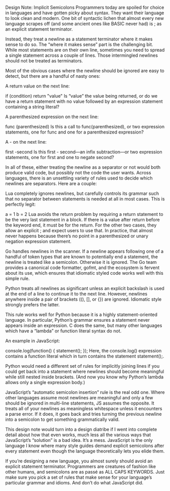 Design Note: Implicit Semicolons
Programmers today are spoiled for choice in languages and have gotten picky about syntax. They want their language to look clean and modern. One bit of syntactic lichen that almost every new language scrapes off (and some ancient ones like BASIC never had) is ; as an explicit statement terminator.

Instead, they treat a newline as a statement terminator where it makes sense to do so. The “where it makes sense” part is the challenging bit. While most statements are on their own line, sometimes you need to spread a single statement across a couple of lines. Those intermingled newlines should not be treated as terminators.

Most of the obvious cases where the newline should be ignored are easy to detect, but there are a handful of nasty ones:

A return value on the next line:

if (condition) return
"value"
Is “value” the value being returned, or do we have a return statement with no value followed by an expression statement containing a string literal?

A parenthesized expression on the next line:

func
(parenthesized)
Is this a call to func(parenthesized), or two expression statements, one for func and one for a parenthesized expression?

A - on the next line:

first
-second
Is this first - second—an infix subtraction—or two expression statements, one for first and one to negate second?

In all of these, either treating the newline as a separator or not would both produce valid code, but possibly not the code the user wants. Across languages, there is an unsettling variety of rules used to decide which newlines are separators. Here are a couple:

Lua completely ignores newlines, but carefully controls its grammar such that no separator between statements is needed at all in most cases. This is perfectly legit:

a = 1 b = 2
Lua avoids the return problem by requiring a return statement to be the very last statement in a block. If there is a value after return before the keyword end, it must be for the return. For the other two cases, they allow an explicit ; and expect users to use that. In practice, that almost never happens because there’s no point in a parenthesized or unary negation expression statement.

Go handles newlines in the scanner. If a newline appears following one of a handful of token types that are known to potentially end a statement, the newline is treated like a semicolon. Otherwise it is ignored. The Go team provides a canonical code formatter, gofmt, and the ecosystem is fervent about its use, which ensures that idiomatic styled code works well with this simple rule.

Python treats all newlines as significant unless an explicit backslash is used at the end of a line to continue it to the next line. However, newlines anywhere inside a pair of brackets ((), [], or {}) are ignored. Idiomatic style strongly prefers the latter.

This rule works well for Python because it is a highly statement-oriented language. In particular, Python’s grammar ensures a statement never appears inside an expression. C does the same, but many other languages which have a “lambda” or function literal syntax do not.

An example in JavaScript:

console.log(function() {
statement();
});
Here, the console.log() expression contains a function literal which in turn contains the statement statement();.

Python would need a different set of rules for implicitly joining lines if you could get back into a statement where newlines should become meaningful while still nested inside brackets. (And now you know why Python’s lambda allows only a single expression body.)

JavaScript’s “automatic semicolon insertion” rule is the real odd one. Where other languages assume most newlines are meaningful and only a few should be ignored in multi-line statements, JS assumes the opposite. It treats all of your newlines as meaningless whitespace unless it encounters a parse error. If it does, it goes back and tries turning the previous newline into a semicolon to get something grammatically valid.

This design note would turn into a design diatribe if I went into complete detail about how that even works, much less all the various ways that JavaScript’s “solution” is a bad idea. It’s a mess. JavaScript is the only language I know where many style guides demand explicit semicolons after every statement even though the language theoretically lets you elide them.

If you’re designing a new language, you almost surely should avoid an explicit statement terminator. Programmers are creatures of fashion like other humans, and semicolons are as passé as ALL CAPS KEYWORDS. Just make sure you pick a set of rules that make sense for your language’s particular grammar and idioms. And don’t do what JavaScript did.
